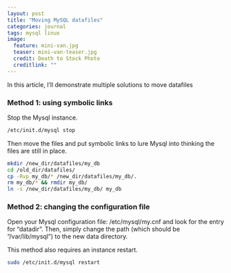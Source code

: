 ```yaml
---
layout: post
title: "Moving MySQL datafiles"
categories: journal
tags: mysql linux
image:
  feature: mini-van.jpg
  teaser: mini-van-teaser.jpg
  credit: Death to Stock Photo
  creditlink: ""
---
```


In this article, I’ll demonstrate multiple solutions to move datafiles

### Method 1: using symbolic links

Stop the Mysql instance.
```bash
/etc/init.d/mysql stop
```

Then move the files and put symbolic links to lure Mysql into thinking the files are still in place.
```bash
mkdir /new_dir/datafiles/my_db
cd /old_dir/datafiles/
cp -Rvp my_db/* /new_dir/datafiles/my_db/.
rm my_db/* && rmdir my_db/
ln -s /new_dir/datafiles/my_db/ my_db
```

### Method 2: changing the configuration file

Open your Mysql configuration file: /etc/mysql/my.cnf and look for the entry for “datadir”. Then, simply change the path (which should be “/var/lib/mysql”) to the new data directory.

This method also requires an instance restart.

```bash
sudo /etc/init.d/mysql restart
```
